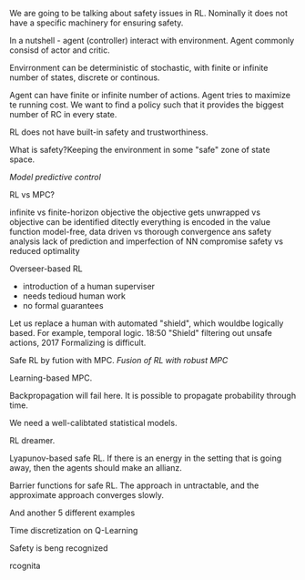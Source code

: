 We are going to be talking about safety issues in RL. Nominally it does not have a specific machinery for ensuring safety.

In a nutshell - agent (controller) interact with environment. Agent commonly consisd of actor and critic.

Envirronment can be deterministic of stochastic, with finite or infinite number of states, discrete or continous.

Agent can have finite or infinite number of actions. Agent tries to maximize te running cost. We want to find a policy such that it provides the biggest number of RC in every state.

RL does not have built-in safety and trustworthiness.

What is safety?Keeping the environment in some "safe" zone of state space.

*Model predictive control*

RL vs MPC?

infinite vs finite-horizon objective
the objective gets unwrapped vs objective can be identified ditectly
everything is encoded in the value function
model-free, data driven vs thorough convergence ans safety analysis
lack of prediction and imperfection of NN compromise safety vs reduced optimality

Overseer-based RL
- introduction of a human superviser
- needs tedioud human work
- no formal guarantees

Let us replace a human with automated "shield", which wouldbe logically based. For example, temporal logic.
18:50
"Shield" filtering out unsafe actions, 2017
Formalizing is difficult.

Safe RL by fution with MPC.
*Fusion of RL with robust MPC*

Learning-based MPC.

Backpropagation will fail here. It is possible to propagate probability through time.

We need a well-calibtated statistical models.

RL dreamer.

Lyapunov-based safe RL. If there is an energy in the setting that is going away, then the agents should make an allianz.

Barrier functions for safe RL. The approach in untractable, and the approximate approach converges slowly.

And another 5 different examples

Time discretization on Q-Learning

Safety is beng recognized

rcognita












